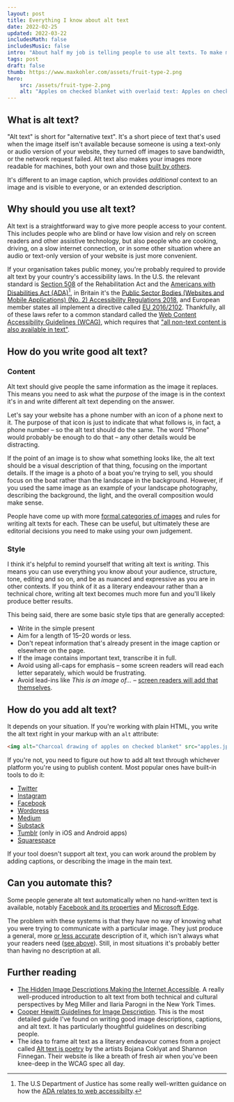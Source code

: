 ```yaml
---
layout: post
title: Everything I know about alt text
date: 2022-02-25
updated: 2022-03-22
includesMath: false
includesMusic: false
intro: "About half my job is telling peo­ple to use alt texts. To make my life eas­ier, here are all my notes and references in one place."
tags: post
draft: false
thumb: https://www.maxkohler.com/assets/fruit-type-2.png
hero: 
    src: /assets/fruit-type-2.png
    alt: "Apples on checked blanket with overlaid text: Apples on checked blanket"
---
```


## What is alt text?

"Alt text" is short for "alternative text". It's a short piece of text that's used when the image itself isn't available because someone is using a text-only or audio version of your website, they turned off images to save bandwidth, or the network request failed. Alt text also makes your images more readable for machines, both your own and those [built by others](https://developers.google.com/search/docs/advanced/guidelines/google-images?hl=en&visit_id=637812413922396034-4279629001&rd=1#use-descriptive-alt-text).

It's different to an image caption, which provides _additional_ context to an image and is visible to everyone, or an extended description.

## Why should you use alt text?

Alt text is a straightforward way to give more people access to your content. This includes people who are blind or have low vision and rely on screen readers and other assistive technology, but also people who are cooking, driving, on a slow internet connection, or in some other situation where an audio or text-only version of your website is just more convenient.

If your organisation takes public money, you're probably required to provide alt text by your country's accessibility laws. In the U.S. the relevant standard is [Section 508](https://www.access-board.gov/ict/) of the Rehabilitation Act and the [Americans with Disabilities Act (ADA)](https://beta.ada.gov/)[^1], in Britain it's the [Public Sector Bodies (Websites and Mobile Applications) (No. 2) Accessibility Regulations 2018](https://www.gov.uk/guidance/accessibility-requirements-for-public-sector-websites-and-apps#meeting-accessibility-requirements), and European member states all implement a directive called [EU 2016/2102](https://eur-lex.europa.eu/legal-content/EN/TXT/?uri=CELEX%3A32016L2102). Thankfully, all of these laws refer to a common standard called the [Web Content Accessibility Guidelines (WCAG)](https://www.w3.org/TR/UNDERSTANDING-WCAG20/), which requires that ["all non-text content is also available in text"](https://www.w3.org/TR/UNDERSTANDING-WCAG20/text-equiv.html).

## How do you write good alt text?

### Content

Alt text should give people the same information as the image it replaces. This means you need to ask what the _purpose_ of the image is in the context it's in and write different alt text depending on the answer.

Let's say your website has a phone number with an icon of a phone next to it. The purpose of that icon is just to indicate that what follows is, in fact, a phone number – so the alt text should do the same. The word "Phone" would probably be enough to do that – any other details would be distracting.

If the point of an image is to show what something looks like, the alt text should be a visual description of that thing, focusing on the important details. If the image is a photo of a boat you're trying to sell, you should focus on the boat rather than the landscape in the background. However, if you used the same image as an example of your landscape photography, describing the background, the light, and the overall composition would make sense.

People have come up with more [formal categories of images](https://www.w3.org/WAI/tutorials/images/) and rules for writing alt texts for each. These can be useful, but ultimately these are editorial decisions you need to make using your own judgement.

### Style

I think it's helpful to remind yourself that writing alt text is _writing_. This means you can use everything you know about your audience, structure, tone, editing and so on, and be as nuanced and expressive as you are in other contexts. If you think of it as a literary endeavour rather than a technical chore, writing alt text becomes much more fun and you'll likely produce better results.

This being said, there are some basic style tips that are generally accepted:

- Write in the simple present
- Aim for a length of 15–20 words or less.
- Don't repeat information that's already present in the image caption or elsewhere on the page.
- If the image contains important text, transcribe it in full.
- Avoid using <span class="small-caps">all-caps</span> for emphasis – some screen readers will read each letter separately, which would be frustrating.
- Avoid lead-ins like _This is an image of..._ – [screen readers will add that themselves](https://axesslab.com/alt-texts/#dont-say-its-an-image).

## How do you add alt text?

It depends on your situation. If you're working with plain HTML, you write the alt text right in your markup with an `alt` attribute:

```html
<img alt="Charcoal drawing of apples on checked blanket" src="apples.jpg" />
```

If you're not, you need to figure out how to add alt text through whichever platform you're using to publish content. Most popular ones have built-in tools to do it:

- [Twitter](https://help.twitter.com/en/using-twitter/picture-descriptions)
- [Instagram](https://help.instagram.com/503708446705527)
- [Facebook](https://www.facebook.com/help/214124458607871)
- [Wordpress](https://make.wordpress.org/accessibility/handbook/content/alternative-text-for-images/#visual-example)
- [Medium](https://help.medium.com/hc/en-us/articles/215679797-Images)
- [Substack](https://support.substack.com/hc/en-us/articles/4414829453204-How-can-I-edit-images-on-a-Substack-post-)
- [Tumblr](https://brownandtrans.tumblr.com/post/613978932163772416/how-to-write-alt-text-and-image-descriptions-for) (only in iOS and Android apps)
- [Squarespace](https://support.squarespace.com/hc/en-us/articles/206542357-Adding-alt-text-to-images)

If your tool doesn't support alt text, you can work around the problem by adding captions, or describing the image in the main text.

## Can you automate this?

Some people generate alt text automatically when no hand-written text is available, notably [Facebook and its properties](https://www.facebook.com/help/216219865403298) and [Microsoft Edge](https://www.theverge.com/2022/3/18/22984474/microsoft-edge-automatic-image-labels-accessibility-feature).

The problem with these systems is that they have no way of knowing what you were trying to communicate with a particular image. They just produce a general, more [or less accurate](https://cripritual.com/haagaard/) description of it, which isn't always what your readers need ([see above](#how-do-you-write-good-alt-text%3F)). Still, in most situations it's probably better than having no description at all.

## Further reading

- [The Hidden Image Descriptions Making the Internet Accessible](https://www.nytimes.com/interactive/2022/02/18/arts/alt-text-images-descriptions.html). A really well-produced introduction to alt text from both technical and cultural perspectives by Meg Miller and Ilaria Parogni in the New York Times.
- [Cooper Hewitt Guidelines for Image Description](https://www.cooperhewitt.org/cooper-hewitt-guidelines-for-image-description/). This is the most detailed guide I've found on writing good image descriptions, captions, and alt text. It has particularly thoughtful guidelines on describing people.
- The idea to frame alt text as a literary endeavour comes from a project called [Alt text is poetry](https://alt-text-as-poetry.net/) by the artists Bojana Coklyat and Shannon Finnegan. Their website is like a breath of fresh air when you've been knee-deep in the WCAG spec all day.

[^1]: The U.S Department of Justice has some re­ally well-writ­ten guid­ance on how the [ADA re­lates to web ac­ces­si­bilty](https://beta.ada.gov/web-guidance/).